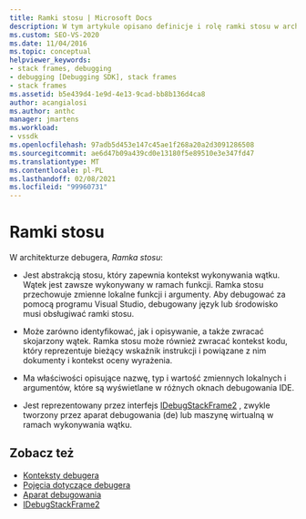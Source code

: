 ```yaml
---
title: Ramki stosu | Microsoft Docs
description: W tym artykule opisano definicje i rolę ramki stosu w architekturze debugera w programie Visual Studio.
ms.custom: SEO-VS-2020
ms.date: 11/04/2016
ms.topic: conceptual
helpviewer_keywords:
- stack frames, debugging
- debugging [Debugging SDK], stack frames
- stack frames
ms.assetid: b5e439d4-1e9d-4e13-9cad-bb8b136d4ca8
author: acangialosi
ms.author: anthc
manager: jmartens
ms.workload:
- vssdk
ms.openlocfilehash: 97adb5d453e147c45ae1f268a20a2d3091286508
ms.sourcegitcommit: ae6d47b09a439cd0e13180f5e89510e3e347fd47
ms.translationtype: MT
ms.contentlocale: pl-PL
ms.lasthandoff: 02/08/2021
ms.locfileid: "99960731"
---
```

# <a name="stack-frames"></a>Ramki stosu
W architekturze debugera, *Ramka stosu*:

- Jest abstrakcją stosu, który zapewnia kontekst wykonywania wątku. Wątek jest zawsze wykonywany w ramach funkcji. Ramka stosu przechowuje zmienne lokalne funkcji i argumenty. Aby debugować za pomocą programu Visual Studio, debugowany język lub środowisko musi obsługiwać ramki stosu.

- Może zarówno identyfikować, jak i opisywanie, a także zwracać skojarzony wątek. Ramka stosu może również zwracać kontekst kodu, który reprezentuje bieżący wskaźnik instrukcji i powiązane z nim dokumenty i kontekst oceny wyrażenia.

- Ma właściwości opisujące nazwę, typ i wartość zmiennych lokalnych i argumentów, które są wyświetlane w różnych oknach debugowania IDE.

- Jest reprezentowany przez interfejs [IDebugStackFrame2](../../extensibility/debugger/reference/idebugstackframe2.md) , zwykle tworzony przez aparat debugowania (de) lub maszynę wirtualną w ramach wykonywania wątku.

## <a name="see-also"></a>Zobacz też
- [Konteksty debugera](../../extensibility/debugger/debugger-contexts.md)
- [Pojęcia dotyczące debugera](../../extensibility/debugger/debugger-concepts.md)
- [Aparat debugowania](../../extensibility/debugger/debug-engine.md)
- [IDebugStackFrame2](../../extensibility/debugger/reference/idebugstackframe2.md)
